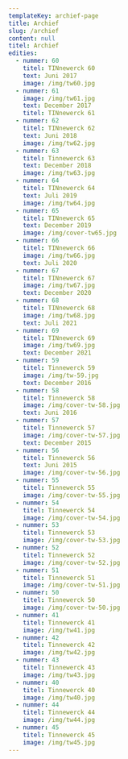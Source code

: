 ```yaml
---
templateKey: archief-page
title: Archief
slug: /archief
content: null
titel: Archief
edities:
  - nummer: 60
    titel: TINnewerck 60
    text: Juni 2017
    image: /img/tw60.jpg
  - nummer: 61
    image: /img/tw61.jpg
    text: December 2017
    titel: TINnewerck 61
  - nummer: 62
    titel: TINnewerck 62
    text: Juni 2018
    image: /img/tw62.jpg
  - nummer: 63
    titel: Tinnewerck 63
    text: December 2018
    image: /img/tw63.jpg
  - nummer: 64
    titel: TINnewerck 64
    text: Juli 2019
    image: /img/tw64.jpg
  - nummer: 65
    titel: TINnewerck 65
    text: December 2019
    image: /img/cover-tw65.jpg
  - nummer: 66
    titel: TINnewerck 66
    image: /img/tw66.jpg
    text: Juli 2020
  - nummer: 67
    titel: TINnewerck 67
    image: /img/tw67.jpg
    text: December 2020
  - nummer: 68
    titel: TINnewerck 68
    image: /img/tw68.jpg
    text: Juli 2021
  - nummer: 69
    titel: TINnewerck 69
    image: /img/tw69.jpg
    text: December 2021
  - nummer: 59
    titel: Tinnewerck 59
    image: /img/tw-59.jpg
    text: December 2016
  - nummer: 58
    titel: Tinnewerck 58
    image: /img/cover-tw-58.jpg
    text: Juni 2016
  - nummer: 57
    titel: Tinnewerck 57
    image: /img/cover-tw-57.jpg
    text: December 2015
  - nummer: 56
    titel: Tinnewerck 56
    text: Juni 2015
    image: /img/cover-tw-56.jpg
  - nummer: 55
    titel: Tinnewerck 55
    image: /img/cover-tw-55.jpg
  - nummer: 54
    titel: Tinnewerck 54
    image: /img/cover-tw-54.jpg
  - nummer: 53
    titel: Tinnewerck 53
    image: /img/cover-tw-53.jpg
  - nummer: 52
    titel: Tinnewerck 52
    image: /img/cover-tw-52.jpg
  - nummer: 51
    titel: Tinnewerck 51
    image: /img/cover-tw-51.jpg
  - nummer: 50
    titel: Tinnewerck 50
    image: /img/cover-tw-50.jpg
  - nummer: 41
    titel: Tinnewerck 41
    image: /img/tw41.jpg
  - nummer: 42
    titel: Tinnewerck 42
    image: /img/tw42.jpg
  - nummer: 43
    titel: Tinnewerck 43
    image: /img/tw43.jpg
  - nummer: 40
    titel: Tinnewerck 40
    image: /img/tw40.jpg
  - nummer: 44
    titel: Tinnewerck 44
    image: /img/tw44.jpg
  - nummer: 45
    titel: Tinnewerck 45
    image: /img/tw45.jpg
---
```

